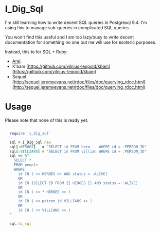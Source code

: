 # I\_Dig\_Sql


I'm still learning how to write decent SQL queries
in Postgresql 9.4.  I'm using this to manage
sub-queries in complicated SQL queries.

You won't find this useful and I am too lazy/busy
to write decent documentation for something
no one but me will use for esoteric purposes.

Instead, this to for SQL + Ruby:

  * [Arel](http://github.com/rails/arel).
  * K'bam [https://github.com/vilnius-leopold/kbam](https://github.com/vilnius-leopold/kbam)
  * Sequel [http://sequel.jeremyevans.net/rdoc/files/doc/querying_rdoc.html](http://sequel.jeremyevans.net/rdoc/files/doc/querying_rdoc.html)

# Usage

Please note that none of this is ready yet.

```ruby

  require 'i_dig_sql'

  sql = I_Dig_Sql.new
  sql[:HEROES]   = "SELECT id FROM hero    WHERE id = :PERSON_ID"
  sql[:VILLIANS] = "SELECT id FROM villian WHERE id = :PERSON_ID"
  sql << %^
    SELECT *
    FROM people
    WHERE
      id IN ( << HEROES >> AND status = :ALIVE)
      OR
      id IN (SELECT ID FROM {{ HEROES }} AND status = :ALIVE)
      OR
      id IN ( << * HEROES >> )
      OR
      id IN ( << patron_id VILLIANS >> )
      OR
      id IN ( << VILLIANS >> )
  ^

  sql.to_sql

```


